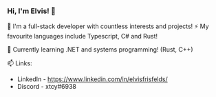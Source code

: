 ### Hi, I'm Elvis! 👋

🔭 I'm a full-stack developer with countless interests and projects!
⚡ My favourite languages include Typescript, C# and Rust!

🌱 Currently learning .NET and systems programming! (Rust, C++)

📫 Links:
- LinkedIn - https://www.linkedin.com/in/elvisfrisfelds/
- Discord - xtcy#6938

<!--
**elvis-f/elvis-f** is a ✨ _special_ ✨ repository because its `README.md` (this file) appears on your GitHub profile.

Here are some ideas to get you started:

- 🔭 I’m currently working on ...
- 🌱 I’m currently learning ...
- 👯 I’m looking to collaborate on ...
- 🤔 I’m looking for help with ...
- 💬 Ask me about ...
- 📫 How to reach me: ...
- 😄 Pronouns: ...
- ⚡ Fun fact: ...
-->
